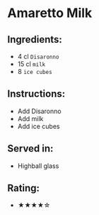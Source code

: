 # Amaretto Milk

## Ingredients:
- 4 cl `Disaronno`
- 15 cl `milk`
- 8 `ice cubes`

## Instructions:
- Add Disaronno
- Add milk
- Add ice cubes

## Served in:
- Highball glass

## Rating:
- ★★★★☆